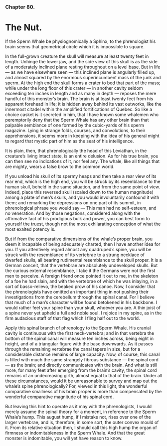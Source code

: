 ### Chapter 80.

# The Nut.

If the Sperm Whale be physiognomically a Sphinx, to the phrenologist his brain
seems that geometrical circle which it is impossible to square.

In the full-grown creature the skull will measure at least twenty feet in
length. Unhinge the lower jaw, and the side view of this skull is as the side
of a moderately inclined plane resting throughout on a level base. But in life
— as we have elsewhere seen — this inclined plane is angularly filled up, and
almost squared by the enormous superincumbent mass of the junk and sperm. At
the high end the skull forms a crater to bed that part of the mass; while under
the long floor of this crater — in another cavity seldom exceeding ten inches
in length and as many in depth — reposes the mere handful of this monster’s
brain. The brain is at least twenty feet from his apparent forehead in life; it
is hidden away behind its vast outworks, like the innermost citadel within the
amplified fortifications of Quebec. So like a choice casket is it secreted in
him, that I have known some whalemen who peremptorily deny that the Sperm Whale
has any other brain than that palpable semblance of one formed by the
cubic-yards of his sperm magazine. Lying in strange folds, courses, and
convolutions, to their apprehensions, it seems more in keeping with the idea of
his general might to regard that mystic part of him as the seat of his
intelligence.

It is plain, then, that phrenologically the head of this Leviathan, in the
creature’s living intact state, is an entire delusion. As for his true brain,
you can then see no indications of it, nor feel any. The whale, like all things
that are mighty, wears a false brow to the common world.

If you unload his skull of its spermy heaps and then take a rear view of its
rear end, which is the high end, you will be struck by its resemblance to the
human skull, beheld in the same situation, and from the same point of view.
Indeed, place this reversed skull (scaled down to the human magnitude) among a
plate of men’s skulls, and you would involuntarily confound it with them; and
remarking the depressions on one part of its summit, in phrenological phrase
you would say — This man had no self-esteem, and no veneration. And by those
negations, considered along with the affirmative fact of his prodigious bulk
and power, you can best form to yourself the truest, though not the most
exhilarating conception of what the most exalted potency is.

But if from the comparative dimensions of the whale’s proper brain, you deem it
incapable of being adequately charted, then I have another idea for you. If you
attentively regard almost any quadruped’s spine, you will be struck with the
resemblance of its vertebrae to a strung necklace of dwarfed skulls, all
bearing rudimental resemblance to the skull proper. It is a German conceit,
that the vertebrae are absolutely undeveloped skulls. But the curious external
resemblance, I take it the Germans were not the first men to perceive. A
foreign friend once pointed it out to me, in the skeleton of a foe he had
slain, and with the vertebrae of which he was inlaying, in a sort of
basso-relievo, the beaked prow of his canoe. Now, I consider that the
phrenologists have omitted an important thing in not pushing their
investigations from the cerebellum through the spinal canal. For I believe that
much of a man’s character will be found betokened in his backbone. I would
rather feel your spine than your skull, whoever you are. A thin joist of a
spine never yet upheld a full and noble soul. I rejoice in my spine, as in the
firm audacious staff of that flag which I fling half out to the world.

Apply this spinal branch of phrenology to the Sperm Whale. His cranial cavity
is continuous with the first neck-vertebra; and in that vertebra the bottom of
the spinal canal will measure ten inches across, being eight in height, and of
a triangular figure with the base downwards. As it passes through the remaining
vertebrae the canal tapers in size, but for a considerable distance remains of
large capacity. Now, of course, this canal is filled with much the same
strangely fibrous substance — the spinal cord — as the brain; and directly
communicates with the brain. And what is still more, for many feet after
emerging from the brain’s cavity, the spinal cord remains of an undecreasing
girth, almost equal to that of the brain. Under all these circumstances, would
it be unreasonable to survey and map out the whale’s spine phrenologically?
For, viewed in this light, the wonderful comparative smallness of his brain
proper is more than compensated by the wonderful comparative magnitude of his
spinal cord.

But leaving this hint to operate as it may with the phrenologists, I would
merely assume the spinal theory for a moment, in reference to the Sperm Whale’s
hump. This august hump, if I mistake not, rises over one of the larger
vertebrae, and is, therefore, in some sort, the outer convex mould of it. From
its relative situation then, I should call this high hump the organ of firmness
or indomitableness in the Sperm Whale. And that the great monster is
indomitable, you will yet have reason to know.

